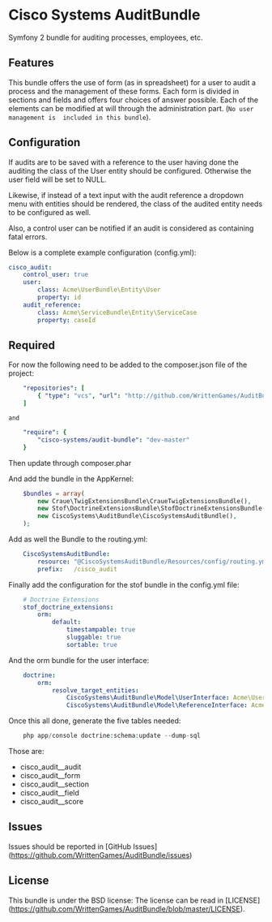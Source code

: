 Cisco Systems AuditBundle
=========================

Symfony 2 bundle for auditing processes, employees, etc.

## Features

This bundle offers the use of form (as in spreadsheet) for a user to audit a 
process and the management of these forms. Each form is divided in sections and
fields and offers four choices of answer possible. Each of the elements can be
modified at will through the administration part. (`No user management is 
included in this bundle`).

## Configuration

If audits are to be saved with a reference to the user having done the auditing
the class of the User entity should be configured. Otherwise the user field will
be set to NULL.

Likewise, if instead of a text input with the audit reference a dropdown menu
with entities should be rendered, the class of the audited entity needs to be
configured as well.

Also, a control user can be notified if an audit is considered as containing
fatal errors.

Below is a complete example configuration (config.yml):

```yaml
cisco_audit:
    control_user: true
    user:
        class: Acme\UserBundle\Entity\User
        property: id
    audit_reference:
        class: Acme\ServiceBundle\Entity\ServiceCase
        property: caseId
```

## Required

For now the following need to be added to the composer.json file of the project:

```yaml   
    "repositories": [
        { "type": "vcs", "url": "http://github.com/WrittenGames/AuditBundle" }
    ]
```
    and

```yaml   
    "require": {
        "cisco-systems/audit-bundle": "dev-master"
    }
```
Then update through composer.phar

And add the bundle in the AppKernel:

```php
    $bundles = array(
        new Craue\TwigExtensionsBundle\CraueTwigExtensionsBundle(),
        new Stof\DoctrineExtensionsBundle\StofDoctrineExtensionsBundle(),
        new CiscoSystems\AuditBundle\CiscoSystemsAuditBundle(),
    );
```

Add as well the Bundle to the routing.yml:

```yaml    
    CiscoSystemsAuditBundle:
        resource: "@CiscoSystemsAuditBundle/Resources/config/routing.yml"
        prefix:   /cisco_audit
```

Finally add the configuration for the stof bundle in the config.yml file:

```yaml
    # Doctrine Extensions
    stof_doctrine_extensions:
        orm:
            default:
                timestampable: true
                sluggable: true
                sortable: true
```

And the orm bundle for the user interface:

```yaml
    doctrine:
        orm:
            resolve_target_entities: 
                CiscoSystems\AuditBundle\Model\UserInterface: Acme\UserBundle\Entity\User
                CiscoSystems\AuditBundle\Model\ReferenceInterface: Acme\UserBundle\Entity\Reference
```

Once this all done, generate the five tables needed:

```php
    php app/console doctrine:schema:update --dump-sql
```

Those are:

* cisco_audit__audit
* cisco_audit__form
* cisco_audit__section
* cisco_audit__field
* cisco_audit__score

## Issues

Issues should be reported in [GitHub Issues] (https://github.com/WrittenGames/AuditBundle/issues)

## License

This bundle is under the BSD license: The license can be read in [LICENSE] (https://github.com/WrittenGames/AuditBundle/blob/master/LICENSE).